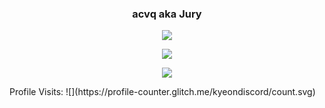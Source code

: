 <h3 align="center">acvq aka Jury</h3>

<p align="center">
  <img src="https://github-readme-stats.vercel.app/api/?username=6af&title_color=4F8CC9&text_color=9f9f9f&show_icons=true&bg_color=00000000&hide_border=true&icon_color=4F8CC9&hide_title=true&count_private=true"/>
</p>


<p align="center">
  <img src="https://discord.c99.nl/widget/theme-3/821123193006981130.png"/>
</p>

<p align="center">
  <img src="https://spotify-github-profile.vercel.app/api/view?uid=12129190187&cover_image=true&theme=default"/>
</p>
Profile Visits:
![](https://profile-counter.glitch.me/kyeondiscord/count.svg)
